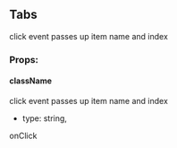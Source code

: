 ## Tabs
click event passes up item name and index

### Props:

#### className
click event passes up item name and index
 - type: string,
  
   
  
  onClick

